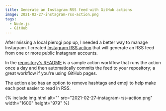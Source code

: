 ```yaml
---
title: Generate an Instagram RSS feed with GitHub actions
image: 2021-02-27-instagram-rss-action.png
tags:
  - Node.js
  - GitHub
---
```


After missing a local pierogi pop up, I needed a better way to manage Instagram. I created [Instagram RSS action](https://github.com/katydecorah/instagram-rss-action) that will generate an RSS feed from one or more public Instagram accounts.

In the [repository's README](https://github.com/katydecorah/instagram-rss-action#setup) is a sample action workflow that runs the action once a day and then automatically commits the feed to your repository; a great workflow if you're using GitHub pages.

The action also has an option to remove hashtags and emoji to help make each post easier to read in RSS.

<div class="photos">
{% include img.html alt="" src="2021-02-27-instagram-rss-action.png" width="1600" height="979" %}
</div>
